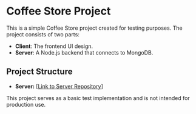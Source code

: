 # Coffee Store Project

This is a simple Coffee Store project created for testing purposes. The project consists of two parts:

- **Client**: The frontend UI design.
- **Server**: A Node.js backend that connects to MongoDB.

## Project Structure

- **Server:** [[Link to Server Repository](https://github.com/Mushfiq80/coffee-CRUD-MongoDB-server.git)]

This project serves as a basic test implementation and is not intended for production use.

